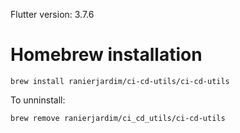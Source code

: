 



Flutter version: 3.7.6


# Homebrew installation

```console
brew install ranierjardim/ci-cd-utils/ci-cd-utils
```

To unninstall:

```console
brew remove ranierjardim/ci_cd_utils/ci-cd-utils
```